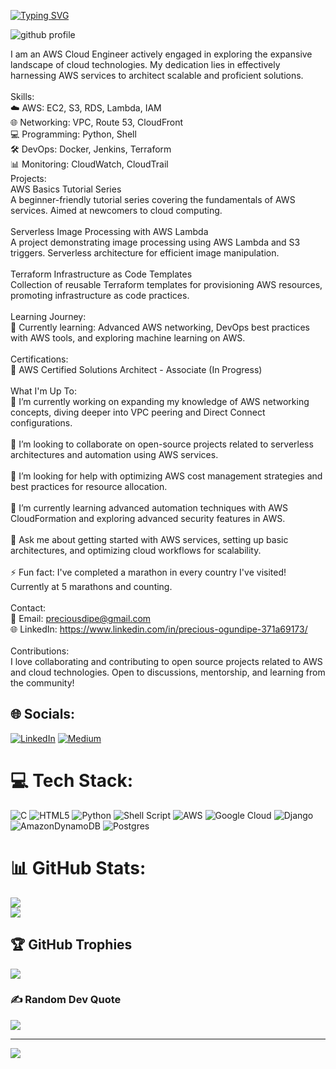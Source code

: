 [![Typing SVG](https://readme-typing-svg.demolab.com/?lines=Hello😄;My+Name+is+Precious+Ogundipe)](https://git.io/typing-svg)

![github profile](https://github.com/PreciousDipe/PreciousDipe/assets/45766007/f7447327-a23b-4f0e-97e3-93af43ab9f5f)

I am an AWS Cloud Engineer actively engaged in exploring the expansive landscape of cloud technologies. My dedication lies in effectively harnessing AWS services to architect scalable and proficient solutions.<br><br>Skills:<br>☁️ AWS: EC2, S3, RDS, Lambda, IAM<br>🌐 Networking: VPC, Route 53, CloudFront<br>💻 Programming: Python, Shell<br>🛠️ DevOps: Docker, Jenkins, Terraform<br>📊 Monitoring: CloudWatch, CloudTrail<br>Projects:<br>AWS Basics Tutorial Series<br>A beginner-friendly tutorial series covering the fundamentals of AWS services. Aimed at newcomers to cloud computing.<br><br>Serverless Image Processing with AWS Lambda<br>A project demonstrating image processing using AWS Lambda and S3 triggers. Serverless architecture for efficient image manipulation.<br><br>Terraform Infrastructure as Code Templates<br>Collection of reusable Terraform templates for provisioning AWS resources, promoting infrastructure as code practices.<br><br>Learning Journey:<br>📘 Currently learning: Advanced AWS networking, DevOps best practices with AWS tools, and exploring machine learning on AWS.<br><br>Certifications:<br>🏅 AWS Certified Solutions Architect - Associate (In Progress)<br><br>What I'm Up To:<br>🔭 I’m currently working on expanding my knowledge of AWS networking concepts, diving deeper into VPC peering and Direct Connect configurations.<br><br>👯 I’m looking to collaborate on open-source projects related to serverless architectures and automation using AWS services.<br><br>🤝 I’m looking for help with optimizing AWS cost management strategies and best practices for resource allocation.<br><br>🌱 I’m currently learning advanced automation techniques with AWS CloudFormation and exploring advanced security features in AWS.<br><br>💬 Ask me about getting started with AWS services, setting up basic architectures, and optimizing cloud workflows for scalability.<br><br>⚡ Fun fact: I've completed a marathon in every country I've visited! Currently at 5 marathons and counting.<br><br>Contact:<br>📧 Email: preciousdipe@gmail.com<br>🌐 LinkedIn: https://www.linkedin.com/in/precious-ogundipe-371a69173/<br><br>Contributions:<br>I love collaborating and contributing to open source projects related to AWS and cloud technologies. Open to discussions, mentorship, and learning from the community!


## 🌐 Socials:
[![LinkedIn](https://img.shields.io/badge/LinkedIn-%230077B5.svg?logo=linkedin&logoColor=white)](https://linkedin.com/in/https://www.linkedin.com/in/precious-ogundipe-371a69173/) [![Medium](https://img.shields.io/badge/Medium-12100E?logo=medium&logoColor=white)](https://medium.com/@https://medium.com/@preciousdipe) 

# 💻 Tech Stack:
![C](https://img.shields.io/badge/c-%2300599C.svg?style=flat&logo=c&logoColor=white) ![HTML5](https://img.shields.io/badge/html5-%23E34F26.svg?style=flat&logo=html5&logoColor=white) ![Python](https://img.shields.io/badge/python-3670A0?style=flat&logo=python&logoColor=ffdd54) ![Shell Script](https://img.shields.io/badge/shell_script-%23121011.svg?style=flat&logo=gnu-bash&logoColor=white) ![AWS](https://img.shields.io/badge/AWS-%23FF9900.svg?style=flat&logo=amazon-aws&logoColor=white) ![Google Cloud](https://img.shields.io/badge/GoogleCloud-%234285F4.svg?style=flat&logo=google-cloud&logoColor=white) ![Django](https://img.shields.io/badge/django-%23092E20.svg?style=flat&logo=django&logoColor=white) ![AmazonDynamoDB](https://img.shields.io/badge/Amazon%20DynamoDB-4053D6?style=flat&logo=Amazon%20DynamoDB&logoColor=white) ![Postgres](https://img.shields.io/badge/postgres-%23316192.svg?style=flat&logo=postgresql&logoColor=white)
# 📊 GitHub Stats:
![](https://github-readme-streak-stats.herokuapp.com/?user=preciousdipe&theme=midnight-purple&hide_border=false)<br/>
![](https://github-readme-stats.vercel.app/api/top-langs/?username=preciousdipe&theme=midnight-purple&hide_border=false&include_all_commits=true&count_private=true&layout=compact)

## 🏆 GitHub Trophies
![](https://github-profile-trophy.vercel.app/?username=preciousdipe&theme=juicyfresh&no-frame=false&no-bg=false&margin-w=4)

### ✍️ Random Dev Quote
![](https://quotes-github-readme.vercel.app/api?type=horizontal&theme=radical)

---
[![](https://visitcount.itsvg.in/api?id=preciousdipe&icon=4&color=5)](https://visitcount.itsvg.in)
